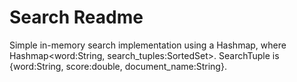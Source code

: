 # Search Readme

Simple in-memory search implementation using a Hashmap, where
Hashmap<word:String, search_tuples:SortedSet<SearchTuple>>.
SearchTuple is {word:String, score:double, document_name:String}. 
